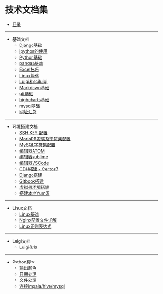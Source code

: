# 技术文档集

* [目录](README.md)

----

* 基础文档
    * [Django基础](base/django.md)
    * [ipython的使用](base/ipython.md)
    * [Python基础](base/Python.md)
    * [pandas基础](base/pandas.md)
    * [Excel技巧](base/Excel.md)
    * [Linux基础](base/Linux.md)
    * [Luigi和sciluigi](base/Luigi.md)
    * [Markdown基础](base/Markdown.md)
    * [git基础](base/git.md)
    * [highcharts基础](base/highcharts.md)
    * [mysql基础](base/mysql.md)
    * [网址汇总](base/website.md)

----
* 环境搭建文档
    * [SSH KEY 配置](install/Conf_ssh.md)
    * [MariaDB安装及字符集配置](install/Conf_MariaDB.md)
    * [MySQL字符集配置](install/Conf_Mysql.md)
    * [编辑器ATOM](install/Editor_Atom.md)
    * [编辑器sublime](install/Editor_SubLime_Text.md)
    * [编辑器VSCode](install/Editor_VS_Code.md)
    * [CDH搭建 - Centos7](install/Install_Cdh_Centos7.md)
    * [Django搭建](install/Install_Django.md)
    * [Gitbook搭建](install/Install_Gitbook.md)
    * [虚拟机环境搭建](install/Install_VirtualBox_Centos7.md)
    * [搭建本地Yum源](install/Install_yum.md)

----
* Linux文档
    * [Linux基础](linux/command.md)
    * [Nginx配置文件详解](linux/Nginx.md)
    * [Linux正则表达式](linux/zhengze.md)

----
* Luigi文档
    * [Luigi传参](luigi/luigi.py)

----
* Python脚本
    * [输出颜色](python_scripts/ColorPrint.py)
    * [日期处理](python_scripts/date.py)
    * [文件处理](python_scripts/file.py)
    * [连接impala/hive/mysql](python_scripts/sqlalchemy.py)
